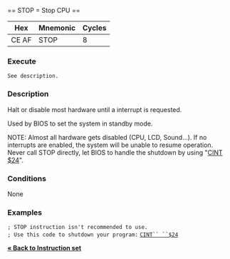 \== STOP = Stop CPU ==

| Hex   | Mnemonic | Cycles |
| ----- | -------- | ------ |
| CE AF | STOP     | 8      |

### Execute

`See description.`

### Description

Halt or disable most hardware until a interrupt is requested.

Used by BIOS to set the system in standby mode.

NOTE:
Almost all hardware gets disabled (CPU, LCD, Sound...).
If no interrupts are enabled, the system will be unable to resume
operation.
Never call STOP directly, let BIOS to handle the shutdown by using
"[CINT $24](PM_Opc_CALL "wikilink")".

### Conditions

None

### Examples

`; STOP instruction isn't recommended to use.`
`; Use this code to shutdown your program:`
[`CINT`` ``$24`](PM_Opc_CALL "wikilink")

[**« Back to Instruction set**](PM_InstructionList "wikilink")